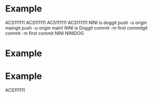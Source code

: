 # Example
ACS111111
ACS111111
ACS111111
ACS111111
NINI is doggit push -u origin maingit push -u origin main!
NINI is Doggit commit -m first commitgit commit -m first commit
NINI
NINIDOG
# Example
# Example
ACS111111
